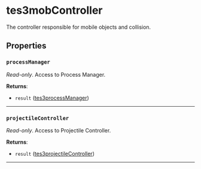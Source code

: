 <!---
	This file is autogenerated. Do not edit this file manually. Your changes will be ignored.
	More information: https://github.com/MWSE/MWSE/tree/master/docs
-->

# tes3mobController

The controller responsible for mobile objects and collision.

## Properties

### `processManager`

*Read-only*. Access to Process Manager.

**Returns**:

* `result` ([tes3processManager](../../types/tes3processManager))

***

### `projectileController`

*Read-only*. Access to Projectile Controller.

**Returns**:

* `result` ([tes3projectileController](../../types/tes3projectileController))

***

